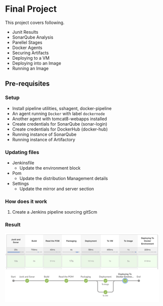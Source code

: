 # Final Project
This project covers following.
- Junit Results
- SonarQube Analysis
- Parellel Stages
- Docker Agents
- Securing Artifacts
- Deploying to a VM
- Deploying into an Image
- Running an Image

## Pre-requisites
### Setup
- Install pipeline utilities, sshagent, docker-pipeline
- An agent running `Docker` with label `dockernode`
- Another agent with tomcat8-webapps installed
- Create credentials for SonarQube (sonar-login)
- Create credentials for DockerHub (docker-hub)
- Running instance of SonarQube
- Running instance of Artifactory

### Updating files
- Jenkinsfile
  - Update the environment block
- Pom
  - Update the distribution Management details
- Settings
  - Update the mirror and server section
### How does it work
1. Create a Jenkins pipeline sourcing gitScm

### Result
![consoleOutput](ConsoleOutput.png)
![BlueOcena](BlueOcean.png)
